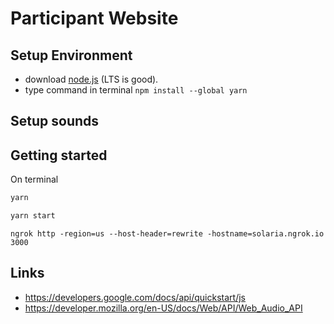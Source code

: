 # Participant Website 


## Setup Environment

- download [node.js](https://nodejs.org/en/) (LTS is good).
- type command in terminal `npm install --global yarn` 

## Setup sounds 


## Getting started 

On terminal
```bash 
yarn 

yarn start
```

```
ngrok http -region=us --host-header=rewrite -hostname=solaria.ngrok.io 3000

```


## Links

- https://developers.google.com/docs/api/quickstart/js
- https://developer.mozilla.org/en-US/docs/Web/API/Web_Audio_API